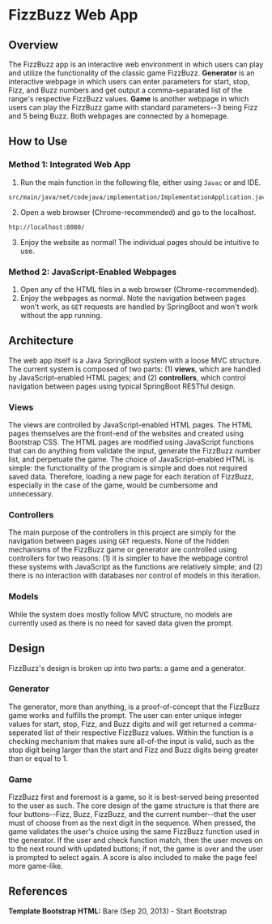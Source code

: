 # FizzBuzz Web App
## Overview
The FizzBuzz app is an interactive web environment in which users can play and utilize the functionality of the classic
game FizzBuzz. <b>Generator</b> is an interactive webpage in which users can enter parameters for start, stop, Fizz, and
Buzz numbers and get output a comma-separated list of the range's respective FizzBuzz values. <b>Game</b> is another webpage
in which users can play the FizzBuzz game with standard parameters--3 being Fizz and 5 being Buzz. Both webpages are 
connected by a homepage.
## How to Use
### Method 1: Integrated Web App
1. Run the main function in the following file, either using `Javac` or and IDE.<br>
```
src/main/java/net/codejava/implementation/ImplementationApplication.java
```
2. Open a web browser (Chrome-recommended) and go to the localhost.
```
htp://localhost:8080/
```
3. Enjoy the website as normal! The individual pages should be intuitive to use.
### Method 2: JavaScript-Enabled Webpages
1. Open any of the HTML files in a web browser (Chrome-recommended).
2. Enjoy the webpages as normal. Note the navigation between pages won't work, as `GET` requests are handled by SpringBoot
and won't work without the app running.
## Architecture
The web app itself is a Java SpringBoot system with a loose MVC structure. The current system is composed of two parts: (1) 
<b>views</b>, which are handled by JavaScript-enabled HTML pages; and (2) <b>controllers</b>, which control navigation
between pages using typical SpringBoot RESTful design.
### Views
The views are controlled by JavaScript-enabled HTML pages. The HTML pages themselves are the front-end of the websites and
created using Bootstrap CSS. The HTML pages are modified using JavaScript functions that can do anything from validate the input,
generate the FizzBuzz number list, and perpetuate the game. The choice of JavaScript-enabled HTML is simple: the functionality
of the program is simple and does not required saved data. Therefore, loading a new page for each iteration of FizzBuzz,
especially in the case of the game, would be cumbersome and unnecessary.
### Controllers
The main purpose of the controllers in this project are simply for the navigation between pages using `GET` requests. None
of the hidden mechanisms of the FizzBuzz game or generator are controlled using controllers for two reasons: (1) it is simpler
to have the webpage control these systems with JavaScript as the functions are relatively simple; and (2) there is no 
interaction with databases nor control of models in this iteration.
### Models
While the system does mostly follow MVC structure, no models are currently used as there is no need for saved data given
the prompt.
## Design
FizzBuzz's design is broken up into two parts: a game and a generator.
### Generator
The generator, more than anything, is a proof-of-concept that the FizzBuzz game works and fulfills the prompt. The user
can enter unique integer values for start, stop, Fizz, and Buzz digits and will get returned a comma-seperated list of their
respective FizzBuzz values. Within the function is a checking mechanism that makes sure all-of-the input is valid, such as the
stop digit being larger than the start and Fizz and Buzz digits being greater than or equal to 1.
### Game
FizzBuzz first and foremost is a game, so it is best-served being presented to the user as such. The core design of the 
game structure is that there are four buttons--Fizz, Buzz, FizzBuzz, and the current number--that the user must of choose
from as the next digit in the sequence. When pressed, the game validates the user's choice using the same FizzBuzz function
used in the generator. If the user and check function match, then the user moves on to the next round with updated buttons;
if not, the game is over and the user is prompted to select again. A score is also included to make the page feel more game-like.
## References
<b>Template Bootstrap HTML:</b> Bare (Sep 20, 2013) - Start Bootstrap